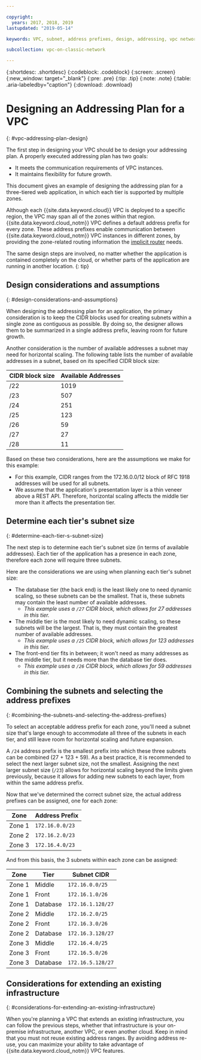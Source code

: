 ```yaml
---

copyright:
  years: 2017, 2018, 2019
lastupdated: "2019-05-14"

keywords: VPC, subnet, address prefixes, design, addressing, vpc network

subcollection: vpc-on-classic-network

---
```


{:shortdesc: .shortdesc}
{:codeblock: .codeblock}
{:screen: .screen}
{:new_window: target="_blank"}
{:pre: .pre}
{:tip: .tip}
{:note: .note}
{:table: .aria-labeledby="caption"}
{:download: .download}


# Designing an Addressing Plan for a VPC
{: #vpc-addressing-plan-design}

The first step in designing your VPC should be to design your addressing plan. A properly executed addressing plan has two goals:

* It meets the communication requirements of VPC instances.
* It maintains flexibility for future growth.

This document gives an example of designing the addressing plan for a three-tiered web application, in which each tier is supported by multiple zones.

Although each {{site.data.keyword.cloud}} VPC is deployed to a specific region, the VPC may span all of the zones within that region. {{site.data.keyword.cloud_notm}} VPC defines a default address prefix for every zone. These address prefixes enable communication between {{site.data.keyword.cloud_notm}} VPC instances in different zones, by providing the zone-related routing information the [implicit router](/docs/vpc-on-classic?topic=vpc-on-classic-vpc-glossary#implicit-router) needs.

The same design steps are involved, no matter whether the application is contained completely on the cloud, or whether parts of the application are running in another location.
{: tip}

## Design considerations and assumptions
{: #design-considerations-and-assumptions}

When designing the addressing plan for an application, the primary consideration is to keep the CIDR blocks used for creating subnets within a single zone as contiguous as possible. By doing so, the designer allows them to be summarized in a single address prefix, leaving room for future growth.

Another consideration is the number of available addresses a subnet may need for horizontal scaling. The following table lists the number of available addresses in a subnet, based on its specified CIDR block size:

| CIDR block size | Available Addresses |
| --------------- | ------------------- |
|      /22        |        1019         |
|      /23        |         507         |
|      /24        |         251         |
|      /25        |         123         |
|      /26        |          59         |
|      /27        |          27         |
|      /28        |          11         |

Based on these two considerations, here are the assumptions we make for this example:

* For this example, CIDR ranges from the 172.16.0.0/12 block of RFC 1918 addresses will be used for all subnets.
* We assume that the application's presentation layer is a thin veneer above a REST API. Therefore, horizontal scaling affects the middle tier more than it affects the presentation tier.

## Determine each tier's subnet size
{: #determine-each-tier-s-subnet-size}

The next step is to determine each tier's subnet size (in terms of available addresses). Each tier of the application has a presence in each zone, therefore each zone will require three subnets.

Here are the considerations we are using when planning each tier's subnet size:

* The database tier (the back end) is the least likely one to need dynamic scaling, so these subnets can be the smallest. That is, these subnets may contain the least number of available addresses.
    * _This example uses a `/27` CIDR block, which allows for 27 addresses in this tier._
* The middle tier is the most likely to need dynamic scaling, so these subnets will be the largest. That is, they must contain the greatest number of available addresses.
    * _This example uses a `/25` CIDR block, which allows for 123 addresses in this tier._
* The front-end tier fits in between; it won't need as many addresses as the middle tier, but it needs more than the database tier does.
    * _This example uses a `/26` CIDR block, which allows for 59 addresses in this tier._

## Combining the subnets and selecting the address prefixes
{: #combining-the-subnets-and-selecting-the-address-prefixes}

To select an acceptable address prefix for each zone, you'll need a subnet size that's large enough to accommodate all three of the subnets in each tier, and still leave room for horizontal scaling and future expansion.

A `/24` address prefix is the smallest prefix into which these three subnets can be combined (27 + 123 + 59). As a best practice, it is recommended to select the next larger subnet size, not the smallest. Assigning the next larger subnet size (`/23`) allows for horizontal scaling beyond the limits given previously, because it allows for adding new subnets to each layer, from within the same address prefix.

Now that we've determined the correct subnet size, the actual address prefixes can be assigned, one for each zone:

|  Zone  | Address Prefix  |
| ------ | --------------- |
| Zone 1 | `172.16.0.0/23` |
| Zone 2 | `172.16.2.0/23` |
| Zone 3 | `172.16.4.0/23` |

And from this basis, the 3 subnets within each zone can be assigned:

|  Zone  |   Tier   |    Subnet CIDR    |
| ------ | -------- | ----------------- |
| Zone 1 |  Middle  |  `172.16.0.0/25`  |
| Zone 1 |  Front   |  `172.16.1.0/26`  |
| Zone 1 | Database | `172.16.1.128/27` |
| Zone 2 |  Middle  |  `172.16.2.0/25`  |
| Zone 2 |  Front   |  `172.16.3.0/26`  |
| Zone 2 | Database | `172.16.3.128/27` |
| Zone 3 |  Middle  |  `172.16.4.0/25`  |
| Zone 3 |  Front   |  `172.16.5.0/26`  |
| Zone 3 | Database | `172.16.5.128/27` |

## Considerations for extending an existing infrastructure
{: #considerations-for-extending-an-existing-infrastructure}

When you're planning a VPC that extends an existing infrastructure, you can follow the previous steps, whether that infrastructure is your on-premise infrastructure, another VPC, or even another cloud. Keep in mind that you must not reuse existing address ranges. By avoiding address re-use, you can maximize your ability to take advantage of {{site.data.keyword.cloud_notm}} VPC features.
